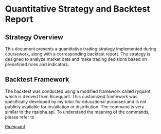 # Quantitative Strategy and Backtest Report

## Strategy Overview
This document presents a quantitative trading strategy implemented during coursework, along with a corresponding backtest report. The strategy is designed to analyze market data and make trading decisions based on predefined rules and indicators.

## Backtest Framework
The backtest was conducted using a modified framework called ryquant, which is derived from Ricequant. This customized framework was specifically developed by my tutor for educational purposes and is not publicly available for installation or distribution. The command is very similar to the rqalpha.api. To understand the meaning of the commands, please refer to 

[Ricequant](https://github.com/ricequant/rqalpha) 

